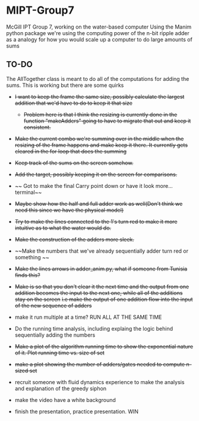 # MIPT-Group7

McGill IPT Group 7, working on the water-based computer
Using the Manim python package we're using the computing power of the n-bit ripple adder as a analogy for how you would scale up a computer to do large amounts of sums

## TO-DO

The AllTogether class is meant to do all of the computations for adding the sums. This is working but there are some quirks

- ~~I want to keep the frame the same size, possibly calculate the largest addition that we'd have to do to keep it that size~~
    * ~~Problem here is that I think the resizing is currently done in the function "makeAdders" going to have to migrate that out and keep it consistent.~~
- ~~Make the current combo we're summing over in the middle when the resizing of the frame happens and make keep it there. It currently gets cleared in the for loop that does the summing~~
- ~~Keep track of the sums on the screen somehow.~~
- ~~Add the target, possibly keeping it on the screen for comparisons.~~
- ~~ Got to make the final Carry point down or have it look more... terminal~~
- ~~Maybe show how the half and full adder work as well(Don't think we need this since we have the physical model)~~
- ~~Try to make the lines connected to the 1's turn red to make it more intuitive as to what the water would do.~~
- ~~Make the construction of the adders more sleek.~~
- ~~Make the numbers that we've already sequentially adder turn red or something ~~
- ~~Make the lines arrows in adder_anim.py, what if someone from Tunisia finds this?~~

- ~~Make is so that you don't clear it the next time and the output from one addition becomes the input to the next one, while all of the additions stay on the screen~~
   ~~i.e make the output of one addition flow into the input of the new sequence of adders~~

- make it run multiple at a time? RUN ALL AT THE SAME TIME

- Do the running time analysis, including explaing the logic behind sequentially adding the numbers

- ~~Make a plot of the algorithm running time to show the exponential nature of it. Plot running time vs. size of set~~

- ~~make a plot showing the number of adders/gates needed to compute n-sized set~~

- recruit someone with fluid dynamics experience to make the analysis and explanation of the greedy siphon

- make the video have a white background

- finish the presentation, practice presentation. WIN